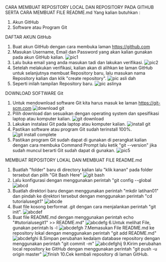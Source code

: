 CARA MEMBUAT REPOSITORY LOCAL DAN REPOSITORY PADA GITHUB SERTA CARA MEMBUAT FILE README.md
Yang kalian butuhkan :
1. Akun GitHub
2. Software atau Program Git

DAFTAR AKUN GitHub

1. Buat akun GitHub dengan cara membuka laman https://github.com
2. Masukan Username, Email dan Password yang akan kalian gunakan pada akun GitHub kalian.
![pic1](https://user-images.githubusercontent.com/56994174/67594724-300c3080-f78f-11e9-8ab0-792e04497d71.png)
3. Lalu buka email yang anda masukan tadi dan lakukan verifikasi.
![pic2](https://user-images.githubusercontent.com/56994174/67594794-55993a00-f78f-11e9-8f6b-bd9f401da879.png)
4. Setelah melakukan verifikasi, kalian akan di alihkan ke laman GitHub untuk selanjutnya membuat Repository baru, lalu masukan nama        Repository kalian dan klik "create repository".
![pic asli dah](https://user-images.githubusercontent.com/56994174/67594900-8f6a4080-f78f-11e9-8c0e-5bfe60c0ce58.png)
5. Seperti inilah tampilan Repository baru.
![pic aslinya](https://user-images.githubusercontent.com/56994174/67595580-34d1e400-f791-11e9-8924-7d1b22934e35.png)

DOWNLOAD SOFTWARE Git

1. Untuk mendownload software Git kita harus masuk ke laman https://git-scm.com
![download git](https://user-images.githubusercontent.com/56971806/67517048-ee668180-f6cb-11e9-8f7e-999a25a197c2.png)
2. Pilih download dan sesuaikan dengan operating system dan spesifikasi laptop atau komputer kalian.
![git download](https://user-images.githubusercontent.com/56971806/67517709-61242c80-f6cd-11e9-8023-c3e408500952.png)
3. Lakukan instalasi Git pada laptop atau komputer kalian.
![install git](https://user-images.githubusercontent.com/56971806/67518320-c593bb80-f6ce-11e9-8bec-2d7f431b16ec.png)
4. Pastikan software atau program Git sudah terinstall 100%.
![git install complete](https://user-images.githubusercontent.com/56971806/67518391-ebb95b80-f6ce-11e9-97ed-37038b021405.png)
5. Pastikan program Git sudah dapat di gunakan di perangkat kalian dengan cara membuka Command Prompt lalu ketik "git
  --version"
   jika sudah muncul berarti Git sudah dapat di gunakan.
![pic5](https://user-images.githubusercontent.com/56994174/67595249-672f1180-f790-11e9-972e-72cc559770d5.png)

MEMBUAT REPOSITORY LOKAL DAN MEMBUAT FILE README.md

  1. Buatlah "folder" baru di directory kalian lalu "klik kanan" pada folder tersebut dan pilih "Git Bash Here"
    ![git bash](https://user-images.githubusercontent.com/56971806/67519128-620a8d80-f6d0-11e9-80e8-53ea3f21054c.png)
  2. Lalu konfigurasi dengan menggunakan perintah "git config --global
    ![abcd](https://user-images.githubusercontent.com/56994174/67595375-b07f6100-f790-11e9-9b74-a1c9dbe14a5c.png)
  3. Buatlah direktori baru dengan menggunakan perintah "mkdir latihan01" dan pindah ke direktori tersebut dengan menggunakan
  perintah "cd tutorialusegit1"
  ![abcde](https://user-images.githubusercontent.com/56986904/67592162-3b5c5d80-f789-11e9-8c50-dc11bfc7615e.png)
  4. Buat file kosong berformat .git dengan cara menjalankan perintah "git init".
  ![abcdef](https://user-images.githubusercontent.com/56986904/67592338-a3ab3f00-f789-11e9-9cb5-2d8dc91fed05.png)
  5. Buat file README.md dengan menggunakan perintah echo "#tutorialusegit1" >> README.md"
  ![abcdefg](https://user-images.githubusercontent.com/56986904/67592509-203e1d80-f78a-11e9-9832-ea30fc5b6acb.png)
  6.Untuk melihat File, gunakan perintah ls -l
  ![abcdefgh](https://user-images.githubusercontent.com/56986904/67592654-7317d500-f78a-11e9-9ea1-991f0acd41bc.png)
  7.Memasukan File README.md ke repository lokal dengan menggunakan perintah "git add README.md"
  ![abcdefghi](https://user-images.githubusercontent.com/56986904/67592778-ca1daa00-f78a-11e9-883e-bd87698db1e9.png)
  8.Simpan perubahan kedalam database repository dengan menggunakan perintah "git commit -m"
  ![abcdefghij](https://user-images.githubusercontent.com/56986904/67592940-2c76aa80-f78b-11e9-8253-0d98e9e4d8e6.png) 
  9.Kirim perubahan local repository ke GitHub dengan menggunakan perintah "git push -u origin master"
  ![finish](https://user-images.githubusercontent.com/56986904/67593709-ff2afc00-f78c-11e9-9e38-b164590ace0b.png)
  10.Cek kembali repository di laman GitHub.
